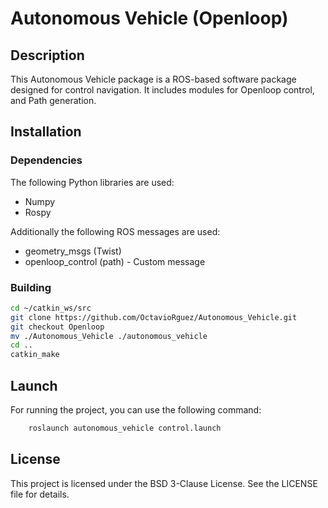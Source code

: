 # Autonomous Vehicle (Openloop)

## Description
This Autonomous Vehicle package is a ROS-based software package designed for control navigation. 
It includes modules for Openloop control, and Path generation.

## Installation

### Dependencies
The following Python libraries are used:
- Numpy
- Rospy

Additionally the following ROS messages are used:
- geometry_msgs (Twist)
- openloop_control (path) - Custom message


### Building
```bash
cd ~/catkin_ws/src
git clone https://github.com/OctavioRguez/Autonomous_Vehicle.git
git checkout Openloop
mv ./Autonomous_Vehicle ./autonomous_vehicle
cd ..
catkin_make
```

## Launch
For running the project, you can use the following command:
```bash
    roslaunch autonomous_vehicle control.launch
```

## License
This project is licensed under the BSD 3-Clause License. See the LICENSE file for details.
